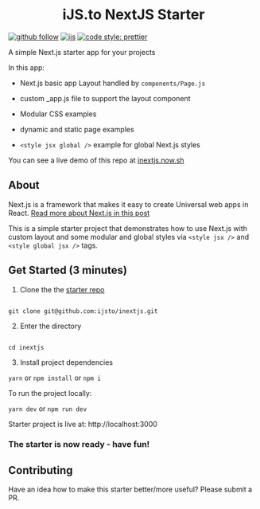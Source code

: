 <h1 align="center">iJS.to NextJS Starter</h1>

[![github follow](https://img.shields.io/github/followers/ijsto?color=%23ff665a&label=Follow%20iJS.to&logo=github&style=for-the-badge)](https://github.com/ijsto)
[![ijs](https://img.shields.io/badge/learn%20code-black?&message=Courses&style=for-the-badge&label=ijs.to&colorA=FF6666&colorB=776677)](https://ijs.to)
[![code style: prettier](https://img.shields.io/badge/code_style-prettier-ff69b4.svg?style=for-the-badge)](https://github.com/prettier/prettier)

A simple Next.js starter app for your projects

In this app:

- Next.js basic app Layout handled by `components/Page.js`

- custom \_app.js file to support the layout component

- Modular CSS examples

- dynamic and static page examples

- `<style jsx global />` example for global Next.js styles

You can see a live demo of this repo at [inextjs.now.sh](https://inextjs.now.sh/)

## About

Next.js is a framework that makes it easy to create Universal web apps in React.
[Read more about Next.js in this post](https://ijs.to/p/what-is-next.js)

This is a simple starter project that demonstrates how to use Next.js with custom layout and some modular and global styles via `<style jsx />` and `<style global jsx />` tags.

## Get Started (3 minutes)

1. Clone the the [starter repo](https://github.com/ijsto/nextjs)

```

git clone git@github.com:ijsto/inextjs.git

```

2. Enter the directory

```

cd inextjs

```

3. Install project dependencies

`yarn` or `npm install` or `npm i`

To run the project locally:

`yarn dev` or `npm run dev`

Starter project is live at: http://localhost:3000

### The starter is now ready - have fun!

## Contributing

Have an idea how to make this starter better/more useful? Please submit a PR.
